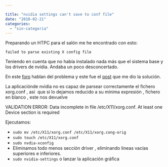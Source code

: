 ```yaml
---

title: "nvidia settings can't save to conf file"
date: "2010-02-21"
categories: 
  - "sin-categoria"
---
```


Preparando un HTPC para el salón me he encontrado con esto:

`failed to parse existing X config file`

Teniendo en cuenta que no había instalado nada más que el sistema base y los drivers de nvidia. Andaba un poco desconcertado.

En este [foro](https://ubuntuforums.org/showthread.php?t=1101445) hablan del problema y este fue el [post](https://ubuntuforums.org/showpost.php?p=7260881&postcount=18) que me dio la solución.

La aplicaciónde nvidia no es capaz de parsear correctamente el fichero xorg.conf , así  que si lo dejamos reducido a su mínima expresión , fichero en blanco , este nos devuelve

VALIDATION ERROR:  Data incomplete in file /etc/X11/xorg.conf.
At least one Device section is required

Ejecutamos:

- `sudo mv /etc/X11/xorg.conf /etc/X11/xorg.cong-orig`
- `sudo touch /etc/X11/xorg.conf`
- `sudo nvdia-xconfig`
- Eliminamos todo menos sección driver , eliminando lineas vacías  superiores e inferiores.
- `sudo nvidia-settings` o lanzar la aplicación gráfica
